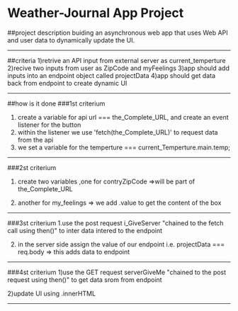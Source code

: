 # Weather-Journal App Project

##project description
buiding an asynchronous web app that uses Web API and user data to dynamically update the UI.

---

##criteria
1)retrive an API input from external server as current_temperture
2)recive two inputs from user as ZipCode and myFeelings
3)app should add inputs into an endpoint object called projectData
4)app should get data back from endpoint to create dynamic UI

---

##how is it done
###1st criterium

1. create a variable for api url === the_Complete_URL, and create an event listener for the button
2. within the listener we use 'fetch(the_Complete_URL)' to request data from the api
3. we set a variable for the temperture === current_Temperture.main.temp;

---

###2st criterium

1.  create two variables ,one for contryZipCode =>will be part of the_Complete_URL

2.  another for my_feelings => we add .value to get the content of the box

---

###3st criterium
1.use the post request i_GiveServer "chained to the fetch call using then()" to inter data intered to the endpoint

2. in the server side assign the value of our endpoint i.e. projectData === req.body => this adds data to endpoint

---

###4st criterium
1)use the GET request serverGiveMe "chained to the post request using then()" to get data srom from endpoint

2)update UI using .innerHTML

---
